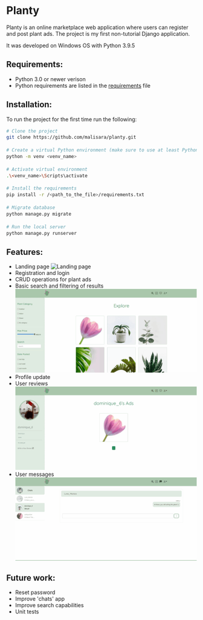 # Planty 

Planty is an online marketplace web application where users can register and post plant ads. The project is my first non-tutorial Django application.

It was developed on Windows OS with Python 3.9.5

## Requirements:
- Python 3.0 or newer verison
- Python requirements are listed in the [requirements](requirements.txt) file

## Installation:
To run the project for the first time run the following:
```bash
# Clone the project
git clone https://github.com/malisara/planty.git

# Create a virtual Python environment (make sure to use at least Python 3)
python -m venv <venv_name>

# Activate virtual environment
.\<venv_name>\Scripts\activate

# Install the requirements
pip install -r /<path_to_the_file>/requirements.txt

# Migrate database
python manage.py migrate

# Run the local server
python manage.py runserver
```

## Features:
- Landing page
![Landing page](readme/landing_page.gif)
- Registration and login
- CRUD operations for plant ads
- Basic search and filtering of results
![Explore page](readme/explore.gif)
- Profile update
- User reviews
![Reviews page](readme/reviews.gif)
- User messages
![Messages page](readme/messages.gif)

## Future work:
- Reset password
- Improve 'chats' app
- Improve search capabilities 
- Unit tests
